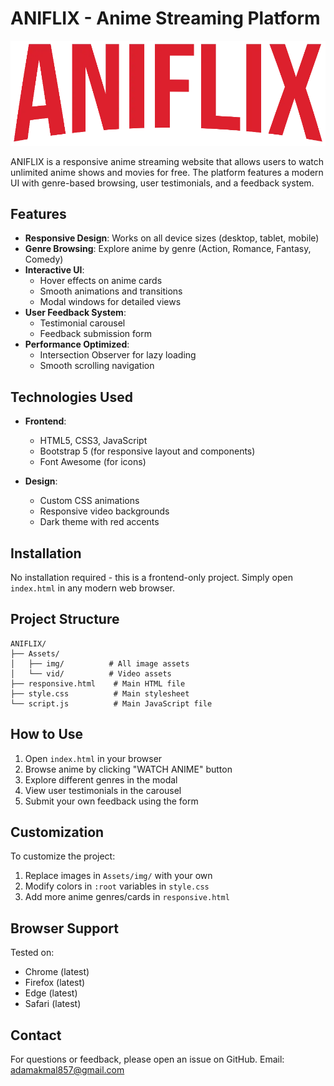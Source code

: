 # ANIFLIX - Anime Streaming Platform

![ANIFLIX Logo](Assets/img/logo.png)

ANIFLIX is a responsive anime streaming website that allows users to watch unlimited anime shows and movies for free. The platform features a modern UI with genre-based browsing, user testimonials, and a feedback system.

## Features

- **Responsive Design**: Works on all device sizes (desktop, tablet, mobile)
- **Genre Browsing**: Explore anime by genre (Action, Romance, Fantasy, Comedy)
- **Interactive UI**: 
  - Hover effects on anime cards
  - Smooth animations and transitions
  - Modal windows for detailed views
- **User Feedback System**: 
  - Testimonial carousel
  - Feedback submission form
- **Performance Optimized**: 
  - Intersection Observer for lazy loading
  - Smooth scrolling navigation

## Technologies Used

- **Frontend**:
  - HTML5, CSS3, JavaScript
  - Bootstrap 5 (for responsive layout and components)
  - Font Awesome (for icons)
  
- **Design**:
  - Custom CSS animations
  - Responsive video backgrounds
  - Dark theme with red accents

## Installation

No installation required - this is a frontend-only project. Simply open `index.html` in any modern web browser.

## Project Structure

```
ANIFLIX/
├── Assets/
│   ├── img/          # All image assets
│   └── vid/          # Video assets
├── responsive.html    # Main HTML file
├── style.css          # Main stylesheet
└── script.js          # Main JavaScript file
```

## How to Use

1. Open `index.html` in your browser
2. Browse anime by clicking "WATCH ANIME" button
3. Explore different genres in the modal
4. View user testimonials in the carousel
5. Submit your own feedback using the form

## Customization

To customize the project:

1. Replace images in `Assets/img/` with your own
2. Modify colors in `:root` variables in `style.css`
3. Add more anime genres/cards in `responsive.html`

## Browser Support

Tested on:
- Chrome (latest)
- Firefox (latest)
- Edge (latest)
- Safari (latest)


## Contact

For questions or feedback, please open an issue on GitHub.
Email: adamakmal857@gmail.com
